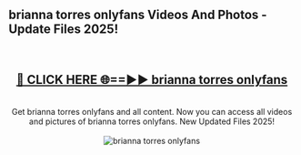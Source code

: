 <h2>brianna torres onlyfans Videos And Photos - Update Files 2025!</h2>
<br>
<div align="center">
<h2><a href="https://linkcuts.com/hfmhzwbr" rel="nofollow">🔴 CLICK HERE 🌐==►► brianna torres onlyfans</a></h2>
<br>
Get brianna torres onlyfans and all content. Now you can access all videos and pictures of brianna torres onlyfans. New Updated Files 2025!
<br>
<br>
<a href="https://linkcuts.com/hfmhzwbr" rel="nofollow" data-target="animated-image.originalLink"><img src="https://i.ibb.co.com/WyWwxjT/player-gif2.gif" alt="brianna torres onlyfans" style="max-width: 100%; display: inline-block;" data-target="animated-image.originalImage"></a>
</div>
<br>